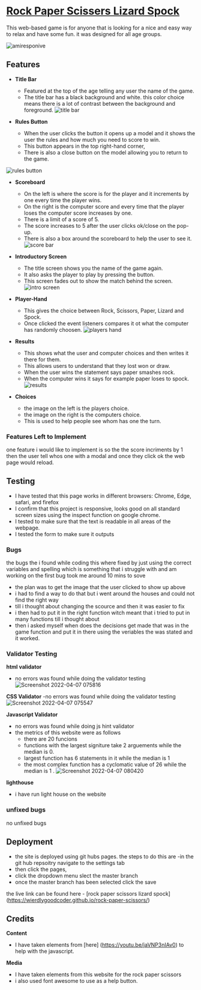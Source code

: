 # [Rock Paper Scissers Lizard Spock](https://wierdlygoodcoder.github.io/rock-paper-scissors/)
This web-based game is for anyone that is looking for a nice and easy way to relax and have some fun. it was designed for all age groups. 


![amiresponive](https://user-images.githubusercontent.com/95313496/161864667-3d6fb897-ad54-410f-b0e5-c6595c6c66b5.jpg)


## Features

- **Title Bar**
  - Featured at the top of the age telling any user the name of the game.
  - The title bar has a black background and white. this color choice means there is a lot of contrast between the background and foreground.
![title bar](https://user-images.githubusercontent.com/95313496/161865791-78490136-d025-4af0-a65f-2ef28147f849.jpg)

- **Rules Button**
  - When the user clicks the button it opens up a model and it shows the user the rules and how much you need to score to win.
  - This button appears in the top right-hand corner,
  - There is also a close button on the model allowing you to return to the game.

![rules button](https://user-images.githubusercontent.com/95313496/161866484-74387243-5234-45a2-b7e7-820e1e769936.jpg)

- **Scoreboard**
  - On the left is where the score is for the player and it increments by one every time the player wins.
  - On the right is the computer score and every time that the player loses the computer score increases by one.
  - There is a limit of a score of 5.
  - The score increases to 5 after the user clicks ok/close on the pop-up.
  - There is also a box around the scoreboard to help the user to see it.
 ![score bar](https://user-images.githubusercontent.com/95313496/161866526-498d01e7-7389-403e-a14a-fe76b234a0e2.jpg)

- **Introductory Screen**
  - The title screen shows you the name of the game again. 
  - It also asks the player to play by pressing the button.
  - This screen fades out to show the match behind the screen.
 ![intro screen](https://user-images.githubusercontent.com/95313496/161866729-8532dfac-1c06-4eeb-8c33-5a5be9537705.jpg)

- **Player-Hand**
   - This gives the choice between Rock, Scissors, Paper, Lizard and Spock.
   - Once clicked the event listeners compares it ot what the computer has randomly choosen.
  ![players hand](https://user-images.githubusercontent.com/95313496/161867920-5314c0fc-775e-40aa-9e6d-fb6ede153c28.jpg)

- **Results**
   - This shows what the user and computer choices and then writes it there for them.
   - This allows users to understand that they lost won or draw.
   - When the user wins the statement says paper smashes rock.
   - When the computer wins it says for example paper loses to spock.
 ![results](https://user-images.githubusercontent.com/95313496/161868317-de176c51-8805-4533-a85d-968854ed5978.jpg)
 
- **Choices**
  - the image on the left is the players choice.
  - the image on the right is the computers choice.
  - This is used to help people see whom has one the turn.
 
 
 ### Features Left to Implement
 
 one feature i would like to implement is so the the score incriments by 1 then the user tell whos one with a modal and once they click ok the web page would reload.
 
 ## Testing
- I have tested that this page works in different browsers: Chrome, Edge, safari, and firefox
- I confirm that this project is responsive, looks good on all standard screen sizes using the inspect function on google chrome.
- I tested to make sure that the text is readable in all areas of the webpage.
- I tested the form to make sure it outputs

 ### Bugs
 the bugs the i found while coding this where fixed by just using the correct variables and spelling which is something that i struggle with and am working on the first bug took me around 10 mins to sove 
 
- the plan was to get the image that the user clicked to show up above 
- i had to find a way to do that but i went around the houses and could not find the right way 
- till i thought about changing the scource and then it was easier to fix
- i then had to put it in the right function witch meant that i tried to put in many functions till i thought about 
- then i asked myself when does the decisions get made that was in the game function and put it in there using the veriables the was stated and it worked.
 
 ### Validator Testing
 **html validator**
  - no errors was found while doing the validator testing 
![Screenshot 2022-04-07 075816](https://user-images.githubusercontent.com/95313496/162141602-8095131c-d559-41bd-830e-0e11dae50dd9.png)

 **CSS Validator**
  -no errors was found while doing the validator testing
  ![Screenshot 2022-04-07 075547](https://user-images.githubusercontent.com/95313496/162141621-d2148d69-23fc-4e13-a67f-84472e8b0dbd.png)

  **Javascript Validator**
  - no errors was found while doing js hint validator 
  - the metrics of this website were as follows 
    - there are 20 funcions
    - functions with the largest signiture take 2 arguements while the median is 0.
    - largest function has 6 statements in it while the median is 1 
    - the most complex function has a cyclomatic value of 26 while the median is 1 .
![Screenshot 2022-04-07 080420](https://user-images.githubusercontent.com/95313496/162141535-8c7cfecf-44bc-4b9e-b833-1240739f517b.png)

 **lighthouse**
- i have run light house on the website 

 
 ### unfixed bugs
  no unfixed bugs 
  
 
 ## Deployment
 
 - the site is deployed using git hubs pages. the steps to do this are 
  -in the git hub repsoitry navigate to the settings tab
  -  then click the pages, 
  -  click the dropdown menu slect the master branch
  - once the master branch has been selected click the save 
 
 the live link can be found here - [rock paper scissors lizard spock] (https://wierdlygoodcoder.github.io/rock-paper-scissors/)
 
 ## Credits

**Content**

- I have taken elements from  [here] (https://youtu.be/jaVNP3nIAv0) to help with the javascript. 

**Media**
- I have taken elements from this website for the rock paper scissors
- i also used font awesome to use as a help button.
 
 
 
 
